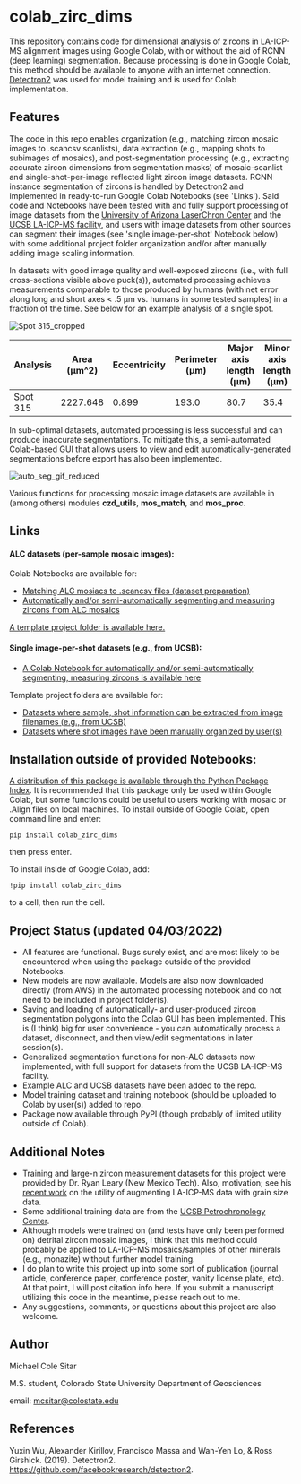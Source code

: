 # colab_zirc_dims
This repository contains code for dimensional analysis of zircons in LA-ICP-MS alignment images using Google Colab, with or without the aid of RCNN (deep learning) segmentation. Because processing is done in Google Colab, this method should be available to anyone with an internet connection. [Detectron2](https://github.com/facebookresearch/detectron2) was used for model training and is used for Colab implementation.

## Features
The code in this repo enables organization (e.g., matching zircon mosaic images to .scancsv scanlists), data extraction (e.g., mapping shots to subimages of mosaics), and post-segmentation processing (e.g., extracting accurate zircon dimensions from segmentation masks) of mosaic-scanlist and single-shot-per-image reflected light zircon image datasets. RCNN instance segmentation of zircons is handled by Detectron2 and implemented in ready-to-run Google Colab Notebooks (see 'Links'). Said code and Notebooks have been tested with and fully support processing of image datasets from the [University of Arizona LaserChron Center](https://sites.google.com/laserchron.org/arizonalaserchroncenter/home) and the [UCSB LA-ICP-MS facility](https://www.petrochronology.com/), and users with image datasets from other sources can segment their images (see 'single image-per-shot' Notebook below) with some additional project folder organization and/or after manually adding image scaling information.

In datasets with good image quality and well-exposed zircons (i.e., with full cross-sections visible above puck(s)), automated processing achieves measurements comparable to those produced by humans (with net error along long and short axes < .5 μm vs. humans in some tested samples) in a fraction of the time. See below for an example analysis of a single spot.

![Spot 315_cropped](https://user-images.githubusercontent.com/74220513/139790689-a68c5cf8-7c6b-4158-b555-76b6718673b8.png)

| Analysis | Area (µm^2) | Eccentricity | Perimeter (µm) | Major axis length (µm) | Minor axis length (µm) |
|----------|-------------|--------------|----------------|------------------------|------------------------|
| Spot 315 | 2227.648    | 0.899        | 193.0          | 80.7                   | 35.4                   |

In sub-optimal datasets, automated processing is less successful and can produce inaccurate segmentations. To mitigate this, a semi-automated Colab-based GUI that allows users to view and edit automatically-generated segmentations before export has also been implemented.

![auto_seg_gif_reduced](https://user-images.githubusercontent.com/74220513/139791884-b88c9854-c825-4a95-a678-598abb204eea.gif)

Various functions for processing mosaic image datasets are available in (among others) modules **czd_utils**, **mos_match**, and **mos_proc**.

## Links
#### ALC datasets (per-sample mosaic images):
Colab Notebooks are available for:
- [Matching ALC mosiacs to .scancsv files (dataset preparation)](https://colab.research.google.com/drive/1aPMjSF2uGOP4Xy2dssjhk--TFQ7_hWuu?usp=sharing)
- [Automatically and/or semi-automatically segmenting and measuring zircons from ALC mosaics](https://colab.research.google.com/drive/1Y-5Z0Gf9SWZXDAh-3yH3GyyQkeoT8rv_?usp=sharing)

[A template project folder is available here.](https://drive.google.com/drive/folders/1cFOoxp2ELt_W6bqY24EMpxQFmI00baDl?usp=sharing)

#### Single image-per-shot datasets (e.g., from UCSB):
- [A Colab Notebook for automatically and/or semi-automatically segmenting, measuring zircons is available here](https://colab.research.google.com/drive/1REt2hA2TD1yp8f972XHcbK6ILI2Z7cby?usp=sharing)

Template project folders are available for:
- [Datasets where sample, shot information can be extracted from image filenames (e.g., from UCSB)](https://drive.google.com/drive/folders/1MkWh9PRArbV1m1eVbSTbb9C5PKC95Re3?usp=sharing)
- [Datasets where shot images have been manually organized by user(s)](https://drive.google.com/drive/folders/1VpYo5HwDUaAQ4lJ0waZJRDrWkzHv2QyM?usp=sharing)

## Installation outside of provided Notebooks:
[A distribution of this package is available through the Python Package Index](https://pypi.org/project/colab-zirc-dims/). It is recommended that this package only be used within Google Colab, but some functions could be useful to users working with mosaic or .Align files on local machines.
To install outside of Google Colab, open command line and enter:

```
pip install colab_zirc_dims
```

then press enter.

To install inside of Google Colab, add:
```
!pip install colab_zirc_dims
```
to a cell, then run the cell.


## Project Status (updated 04/03/2022)
- All features are functional. Bugs surely exist, and are most likely to be encountered when using the package outside of the provided Notebooks.
- New models are now available.  Models are also now downloaded directly (from AWS) in the automated processing notebook and do not need to be included in project folder(s).
- Saving and loading of automatically- and user-produced zircon segmentation polygons into the Colab GUI has been implemented. This is (I think) big for user convenience - you can automatically process a dataset, disconnect, and then view/edit segmentations in later session(s).
- Generalized segmentation functions for non-ALC datasets now implemented, with full support for datasets from the UCSB LA-ICP-MS facility.
- Example ALC and UCSB datasets have been added to the repo.
- Model training dataset and training notebook (should be uploaded to Colab by user(s)) added to repo.
- Package now available through PyPI (though probably of limited utility outside of Colab).

## Additional Notes
- Training and large-n zircon measurement datasets for this project were provided by Dr. Ryan Leary (New Mexico Tech). Also, motivation; see his [recent work](https://doi.org/10.1029/2019JB019226) on the utility of augmenting LA-ICP-MS data with grain size data.
- Some additional training data are from the [UCSB Petrochronology Center](https://www.petrochronology.com/).
- Although models were trained on (and tests have only been performed on) detrital zircon mosaic images, I think that this method could probably be applied to LA-ICP-MS mosaics/samples of other minerals (e.g., monazite) without further model training.
- I do plan to write this project up into some sort of publication (journal article, conference paper, conference poster, vanity license plate, etc). At that point, I will post citation info here. If you submit a manuscript utilizing this code in the meantime, please reach out to me.
- Any suggestions, comments, or questions about this project are also welcome.

## Author
Michael Cole Sitar

M.S. student, Colorado State University Department of Geosciences

email: mcsitar@colostate.edu

## References

Yuxin Wu, Alexander Kirillov, Francisco Massa and Wan-Yen Lo, & Ross Girshick. (2019). Detectron2. https://github.com/facebookresearch/detectron2.
